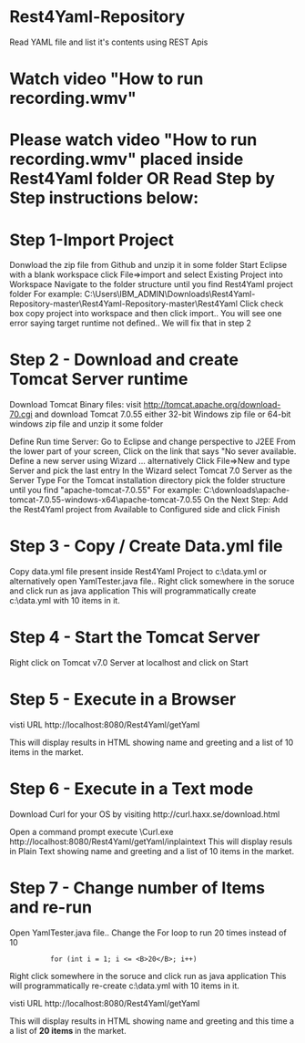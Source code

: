 Rest4Yaml-Repository
====================

Read YAML file and list it's contents using REST Apis

<H1> Watch video "How to run recording.wmv" <H1>
Please watch video "How to run recording.wmv" placed inside Rest4Yaml folder
OR Read Step by Step instructions below:

<H1> Step 1-Import Project </H1>
Donwload the zip file from Github and unzip it in some folder
Start Eclipse with a blank workspace
click File=>import and select Existing Project into Workspace
Navigate to the folder structure until you find Rest4Yaml project folder
For example:  C:\Users\IBM_ADMIN\Downloads\Rest4Yaml-Repository-master\Rest4Yaml-Repository-master\Rest4Yaml
Click check box copy project into workspace 
and then click import..  You will see one error saying target runtime not defined.. We will fix that in step 2


<H1> Step 2 - Download and create Tomcat Server runtime  </H1>

Download Tomcat Binary files:
visit  http://tomcat.apache.org/download-70.cgi and download Tomcat 7.0.55 either 32-bit Windows zip file 
or 64-bit windows zip file and unzip it some folder

Define Run time Server:
Go to Eclipse and change perspective to J2EE
From the lower part of your screen, Click on the link that says "No sever available. Define a new server using Wizard ...
alternatively Click File=>New and type Server and pick the last entry
In the Wizard select Tomcat 7.0 Server as the Server Type
For the Tomcat installation directory pick the folder structure until you find  "apache-tomcat-7.0.55"
For example: C:\downloads\apache-tomcat-7.0.55-windows-x64\apache-tomcat-7.0.55
On the Next Step:  Add the Rest4Yaml project from Available to Configured side
and click Finish

<H1> Step 3 - Copy / Create Data.yml file  </H1>
Copy data.yml file present inside Rest4Yaml Project to c:\data.yml
or alternatively open YamlTester.java file.. Right click somewhere in the soruce and click run as java application 
This will programmatically create c:\data.yml with 10 items in it.

<H1> Step 4 - Start the Tomcat Server</H1>
Right click on Tomcat v7.0 Server at localhost and click on Start

<H1> Step 5 - Execute in a Browser</H1>
visti URL http://localhost:8080/Rest4Yaml/getYaml

This will display results in HTML showing name and greeting and a list of 10 items in the market.

<H1> Step 6 - Execute in a Text mode <optional>  </H1>
Download Curl for your OS by visiting http://curl.haxx.se/download.html

Open a command prompt
execute  <download location>\Curl.exe  http://localhost:8080/Rest4Yaml/getYaml/inplaintext
This will display resuls in Plain Text showing name and greeting and a list of 10 items in the market.

<H1> Step 7 - Change number of Items and re-run  <optional>  </H1>
Open YamlTester.java file.. 
Change the For loop to run 20 times instead of 10

              for (int i = 1; i <= <B>20</B>; i++)

Right click somewhere in the soruce and click run as java application 
This will programmatically re-create c:\data.yml with 10 items in it.

visti URL http://localhost:8080/Rest4Yaml/getYaml

This will display results in HTML showing name and greeting 
and this time a a list of <B> 20 items </B> in the market.

